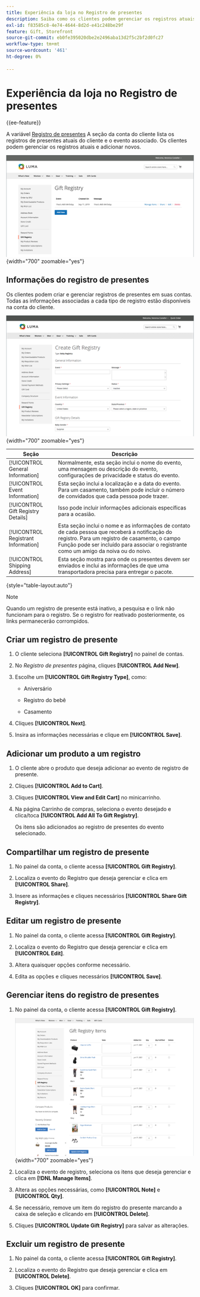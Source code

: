 ```yaml
---
title: Experiência da loja no Registro de presentes
description: Saiba como os clientes podem gerenciar os registros atuais e adicionar novos na conta da loja.
exl-id: f83585c8-4e74-4644-8d2d-e41c248be29f
feature: Gift, Storefront
source-git-commit: eb0fe395020dbe2e2496aba13d2f5c2bf2d0fc27
workflow-type: tm+mt
source-wordcount: '461'
ht-degree: 0%

---
```


# Experiência da loja no Registro de presentes

{{ee-feature}}

A variável [Registro de presentes](gift-registries.md) A seção da conta do cliente lista os registros de presentes atuais do cliente e o evento associado. Os clientes podem gerenciar os registros atuais e adicionar novos.

![Registro de presentes](./assets/account-dashboard-gift-registry.png){width="700" zoomable="yes"}

## Informações do registro de presentes

Os clientes podem criar e gerenciar registros de presentes em suas contas. Todas as informações associadas a cada tipo de registro estão disponíveis na conta do cliente.

![Exemplo de vitrine - informações do registro de presentes](./assets/gift-registry-create-baby-storefront.png){width="700" zoomable="yes"}

| Seção | Descrição |
|--- |--- |
| [!UICONTROL General Information] | Normalmente, esta seção inclui o nome do evento, uma mensagem ou descrição do evento, configurações de privacidade e status do evento. |
| [!UICONTROL Event Information] | Esta seção inclui a localização e a data do evento. Para um casamento, também pode incluir o número de convidados que cada pessoa pode trazer. |
| [!UICONTROL Gift Registry Details] | Isso pode incluir informações adicionais específicas para a ocasião. |
| [!UICONTROL Registrant Information] | Esta seção inclui o nome e as informações de contato de cada pessoa que receberá a notificação do registro. Para um registro de casamento, o campo Função pode ser incluído para associar o registrante como um amigo da noiva ou do noivo. |
| [!UICONTROL Shipping Address] | Esta seção mostra para onde os presentes devem ser enviados e inclui as informações de que uma transportadora precisa para entregar o pacote. |

{style="table-layout:auto"}

>[!NOTE]
>
>Quando um registro de presente está inativo, a pesquisa e o link não funcionam para o registro. Se o registro for reativado posteriormente, os links permanecerão corrompidos.

## Criar um registro de presente

1. O cliente seleciona **[!UICONTROL Gift Registry]** no painel de contas.

1. No _Registro de presentes_ página, cliques **[!UICONTROL Add New]**.

1. Escolhe um **[!UICONTROL Gift Registry Type]**, como:

   - Aniversário

   - Registro do bebê

   - Casamento

1. Cliques **[!UICONTROL Next]**.

1. Insira as informações necessárias e clique em **[!UICONTROL Save]**.

## Adicionar um produto a um registro

1. O cliente abre o produto que deseja adicionar ao evento de registro de presente.

1. Cliques **[!UICONTROL Add to Cart]**.

1. Cliques **[!UICONTROL View and Edit Cart]** no minicarrinho.

1. Na página Carrinho de compras, seleciona o evento desejado e clica/toca **[!UICONTROL Add All To Gift Registry]**.

   Os itens são adicionados ao registro de presentes do evento selecionado.

## Compartilhar um registro de presente

1. No painel da conta, o cliente acessa **[!UICONTROL Gift Registry]**.

1. Localiza o evento do Registro que deseja gerenciar e clica em **[!UICONTROL Share]**.

1. Insere as informações e cliques necessários **[!UICONTROL Share Gift Registry]**.

## Editar um registro de presente

1. No painel da conta, o cliente acessa **[!UICONTROL Gift Registry]**.

1. Localiza o evento do Registro que deseja gerenciar e clica em **[!UICONTROL Edit]**.

1. Altera quaisquer opções conforme necessário.

1. Edita as opções e cliques necessários **[!UICONTROL Save]**.

## Gerenciar itens do registro de presentes

1. No painel da conta, o cliente acessa **[!UICONTROL Gift Registry]**.

   ![Gerenciamento de itens do registro de presentes](./assets/account-dashboard-gift-registry-items-management.png){width="700" zoomable="yes"}

1. Localiza o evento de registro, seleciona os itens que deseja gerenciar e clica em **[!DNL Manage Items]**.

1. Altera as opções necessárias, como **[!UICONTROL Note]** e **[!UICONTROL Qty]**.

1. Se necessário, remove um item do registro do presente marcando a caixa de seleção e clicando em **[!UICONTROL Delete]**.

1. Cliques **[!UICONTROL Update Gift Registry]** para salvar as alterações.

## Excluir um registro de presente

1. No painel da conta, o cliente acessa **[!UICONTROL Gift Registry]**.

1. Localiza o evento do Registro que deseja gerenciar e clica em **[!UICONTROL Delete]**.

1. Cliques **[!UICONTROL OK]** para confirmar.
